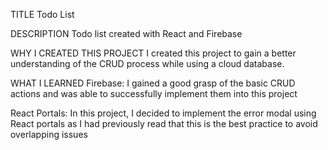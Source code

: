 TITLE
Todo List

DESCRIPTION
Todo list created with React and Firebase

WHY I CREATED THIS PROJECT
I created this project to gain a better understanding of the CRUD process while using a cloud database.

WHAT I LEARNED
Firebase: I gained a good grasp of the basic CRUD actions and was able to successfully implement them into this project

React Portals: In this project, I decided to implement the error modal using React portals as I had previously read that this is the best practice to avoid overlapping issues 


